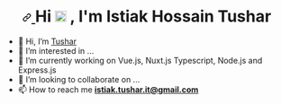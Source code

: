 <h1 align="center" dir="auto">
  <a id="user-content-hi--im-istiak-tushar" class="anchor" aria-hidden="true" href="#hi--im-istiak-tushar">
    <svg class="octicon octicon-link" viewBox="0 0 16 16" version="1.1" width="16" height="16" aria-hidden="true">
      <path fill-rule="evenodd" d="M7.775 3.275a.75.75 0 001.06 1.06l1.25-1.25a2 2 0 112.83 2.83l-2.5 2.5a2 2 0 01-2.83 0 .75.75 0 00-1.06 1.06 3.5 3.5 0 004.95 0l2.5-2.5a3.5 3.5 0 00-4.95-4.95l-1.25 1.25zm-4.69 9.64a2 2 0 010-2.83l2.5-2.5a2 2 0 012.83 0 .75.75 0 001.06-1.06 3.5 3.5 0 00-4.95 0l-2.5 2.5a3.5 3.5 0 004.95 4.95l1.25-1.25a.75.75 0 00-1.06-1.06l-1.25 1.25a2 2 0 01-2.83 0z"></path>
    </svg>
  </a>
  Hi <g-emoji class="g-emoji" alias="wave" fallback-src="https://github.githubassets.com/images/icons/emoji/unicode/1f44b.png">
    <img class="emoji" alt="wave" height="20" width="20" src="https://github.githubassets.com/images/icons/emoji/unicode/1f44b.png">
  </g-emoji>, I'm Istiak Hossain Tushar</h1>


- 👋 Hi, I’m <a href="https://github.com/it27427">Tushar</a>
- 👀 I’m interested in ...
- 🌱 I’m currently working on Vue.js, Nuxt.js Typescript, Node.js and Express.js
- 💞️ I’m looking to collaborate on ...
- 📫 How to reach me <strong><a href="mailto:istiak.tushar.it@gmail.com">istiak.tushar.it@gmail.com</a></strong>

<!---
it27427/it27427 is a ✨ special ✨ repository because its `README.md` (this file) appears on your GitHub profile.
You can click the Preview link to take a look at your changes.
--->
